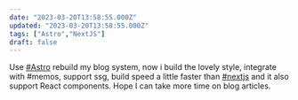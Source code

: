 ```yaml
---
date: "2023-03-20T13:58:55.000Z"
updated: "2023-03-20T13:58:55.000Z"
tags: ["Astro","NextJS"]
draft: false
---
```


Use [#Astro](/tags/astro) rebuild my blog system, now i build the lovely style, integrate with #memos, support ssg, build speed a little faster than [#nextjs](/tags/nextjs) and it also support React components. Hope I can take more time on blog articles.
